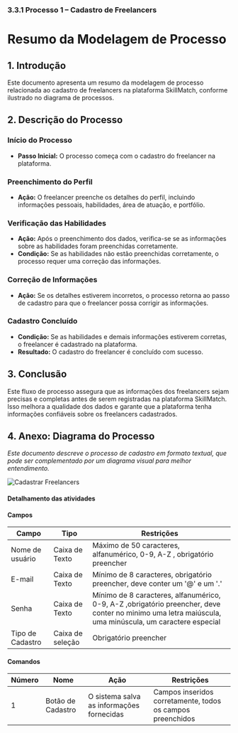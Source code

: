 ### 3.3.1 Processo 1 – Cadastro de Freelancers

# Resumo da Modelagem de Processo

## 1. Introdução
Este documento apresenta um resumo da modelagem de processo relacionada ao cadastro de freelancers na plataforma SkillMatch, conforme ilustrado no diagrama de processos.

## 2. Descrição do Processo

### Início do Processo
- **Passo Inicial:** O processo começa com o cadastro do freelancer na plataforma.

### Preenchimento do Perfil
- **Ação:** O freelancer preenche os detalhes do perfil, incluindo informações pessoais, habilidades, área de atuação, e portfólio.

### Verificação das Habilidades
- **Ação:** Após o preenchimento dos dados, verifica-se se as informações sobre as habilidades foram preenchidas corretamente.
- **Condição:** Se as habilidades não estão preenchidas corretamente, o processo requer uma correção das informações.

### Correção de Informações
- **Ação:** Se os detalhes estiverem incorretos, o processo retorna ao passo de cadastro para que o freelancer possa corrigir as informações.

### Cadastro Concluído
- **Condição:** Se as habilidades e demais informações estiverem corretas, o freelancer é cadastrado na plataforma.
- **Resultado:** O cadastro do freelancer é concluído com sucesso.

## 3. Conclusão
Este fluxo de processo assegura que as informações dos freelancers sejam precisas e completas antes de serem registradas na plataforma SkillMatch. Isso melhora a qualidade dos dados e garante que a plataforma tenha informações confiáveis sobre os freelancers cadastrados.

## 4. Anexo: Diagrama do Processo
*Este documento descreve o processo de cadastro em formato textual, que pode ser complementado por um diagrama visual para melhor entendimento.*


![Cadastrar Freelancers](https://github.com/ICEI-PUC-Minas-PPLES-TI/plf-es-2024-1-ti2-1381100-skillmatch/assets/103903195/be7f7684-1d00-41e2-b586-fb7d999d29cc)

#### Detalhamento das atividades

#### Campos

| **Campo**       | **Tipo**         | **Restrições** |
| ---             | ---              | ---            |
| Nome de usuário           | Caixa de Texto   | Máximo de 50 caracteres, alfanumérico, 0-9, A-Z , obrigatório preencher |
| E-mail           | Caixa de Texto   | Mínimo de 8 caracteres, obrigatório preencher, deve conter um '@' e um '.' |
| Senha           | Caixa de Texto   | Mínimo de 8 caracteres, alfanumérico, 0-9, A-Z ,obrigatório preencher, deve conter no minimo uma letra maiúscula, uma minúscula, um caractere especial |
| Tipo de Cadastro           | Caixa de seleção   | Obrigatório preencher  |

#### Comandos
| **Número**       | **Nome**         | **Ação** | **Restrições** |
| ---             | ---              | ---            | ---            |
| 1           | Botão de Cadastro   | O sistema salva as informações fornecidas | Campos inseridos corretamente, todos os campos preenchidos   |
